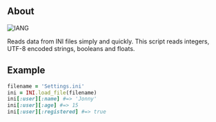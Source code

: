 ## About
![lANG](https://img.shields.io/badge/LANG-RUBY-red?style=for-the-badge&logo=appveyo)
<p>Reads data from INI files simply and quickly. This script reads integers, UTF-8 encoded strings, booleans and floats.</p>

## Example
```Ruby
filename = 'Settings.ini'
ini = INI.load_file(filename)
ini[:user][:name] #=> 'Jonny'
ini[:user][:age] #=> 15
ini[:user][:registered] #=> true
```
